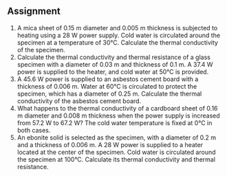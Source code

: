 ## Assignment

<ol>
  <li>
    A mica sheet of 0.15 m diameter and 0.005 m thickness is subjected to heating using a 28 W power supply. Cold water is circulated around the specimen at a temperature of 30°C. Calculate the thermal conductivity of the specimen.
  </li>

  <li>
    Calculate the thermal conductivity and thermal resistance of a glass specimen with a diameter of 0.03 m and thickness of 0.1 m. A 37.4 W power is supplied to the heater, and cold water at 50°C is provided.
  </li>

  <li>
    A 45.6 W power is supplied to an asbestos cement board with a thickness of 0.006 m. Water at 60°C is circulated to protect the specimen, which has a diameter of 0.25 m. Calculate the thermal conductivity of the asbestos cement board.
  </li>

  <li>
    What happens to the thermal conductivity of a cardboard sheet of 0.16 m diameter and 0.008 m thickness when the power supply is increased from 57.2 W to 67.2 W? The cold water temperature is fixed at 0°C in both cases.
  </li>

  <li>
    An ebonite solid is selected as the specimen, with a diameter of 0.2 m and a thickness of 0.006 m. A 28 W power is supplied to a heater located at the center of the specimen. Cold water is circulated around the specimen at 100°C. Calculate its thermal conductivity and thermal resistance.
  </li>
</ol>




